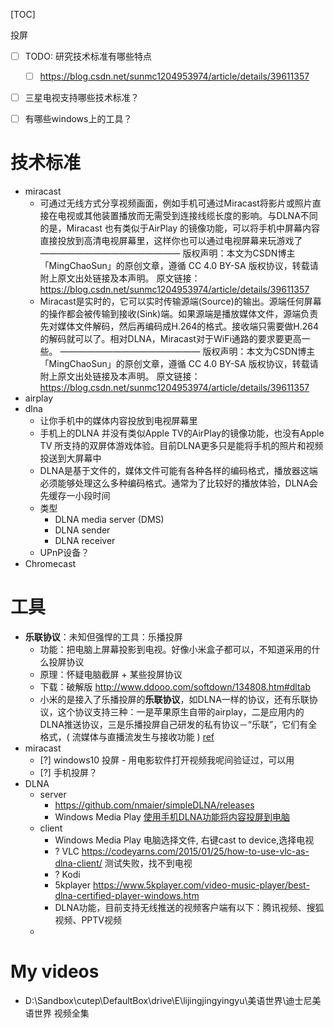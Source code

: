 [TOC]

投屏

- [ ] TODO: 研究技术标准有哪些特点
  - [ ] https://blog.csdn.net/sunmc1204953974/article/details/39611357
- [ ] 三星电视支持哪些技术标准？
- [ ] 有哪些windows上的工具？




# 技术标准



- miracast
  - 可通过无线方式分享视频画面，例如手机可通过Miracast将影片或照片直接在电视或其他装置播放而无需受到连接线缆长度的影响。与DLNA不同的是，Miracast 也有类似于AirPlay 的镜像功能，可以将手机中屏幕内容直接投放到高清电视屏幕里，这样你也可以通过电视屏幕来玩游戏了
    ————————————————
    版权声明：本文为CSDN博主「MingChaoSun」的原创文章，遵循 CC 4.0 BY-SA 版权协议，转载请附上原文出处链接及本声明。
    原文链接：https://blog.csdn.net/sunmc1204953974/article/details/39611357
  - Miracast是实时的，它可以实时传输源端(Source)的输出。源端任何屏幕的操作都会被传输到接收(Sink)端。如果源端是播放媒体文件，源端负责先对媒体文件解码，然后再编码成H.264的格式。接收端只需要做H.264的解码就可以了。相对DLNA，Miracast对于WiFi通路的要求要更高一些。
    ————————————————
    版权声明：本文为CSDN博主「MingChaoSun」的原创文章，遵循 CC 4.0 BY-SA 版权协议，转载请附上原文出处链接及本声明。
    原文链接：https://blog.csdn.net/sunmc1204953974/article/details/39611357
- airplay
- dlna
  - 让你手机中的媒体内容投放到电视屏幕里
  - 手机上的DLNA 并没有类似Apple TV的AirPlay的镜像功能，也没有Apple TV 所支持的双屏体游戏体验。目前DLNA更多只是能将手机的照片和视频投送到大屏幕中
  - DLNA是基于文件的，媒体文件可能有各种各样的编码格式，播放器这端必须能够处理这么多种编码格式。通常为了比较好的播放体验，DLNA会先缓存一小段时间
  - 类型
    - DLNA media server (DMS)
    - DLNA sender
    - DLNA receiver 
  - UPnP设备？
-  Chromecast 

# 工具

- **乐联协议**：未知但强悍的工具：乐播投屏
  - 功能：把电脑上屏幕投影到电视。好像小米盒子都可以，不知道采用的什么投屏协议
  - 原理：怀疑电脑截屏 + 某些投屏协议
  - 下载：破解版 http://www.ddooo.com/softdown/134808.htm#dltab
  - 小米的是接入了乐播投屏的**乐联协议**，如DLNA一样的协议，还有乐联协议，这个协议支持三种：一是苹果原生自带的airplay，二是应用内的DLNA推送协议，三是乐播投屏自己研发的私有协议－“乐联”，它们有全格式，( 流媒体与直播流发生与接收功能 ) [ref](https://www.zhihu.com/question/20596818)
- miracast
  - [?] windows10 投屏 - 用电影软件打开视频我呢间验证过，可以用
  - [?] 手机投屏？
- DLNA
  - server
    - https://github.com/nmaier/simpleDLNA/releases
    - Windows Media Play [使用手机DLNA功能将内容投屏到电脑](https://diannaobos.com/post/570.htm) 
  - client
    - Windows Media Play 电脑选择文件, 右键cast to device,选择电视
    - ? VLC https://codeyarns.com/2015/01/25/how-to-use-vlc-as-dlna-client/ 测试失败，找不到电视
    - ? Kodi
    - 5kplayer https://www.5kplayer.com/video-music-player/best-dlna-certified-player-windows.htm
    - DLNA功能，目前支持无线推送的视频客户端有以下：腾讯视频、搜狐视频、PPTV视频
  - 

# My videos

- D:\Sandbox\cutep\DefaultBox\drive\E\lijingjingyingyu\美语世界\迪士尼美语世界 视频全集

